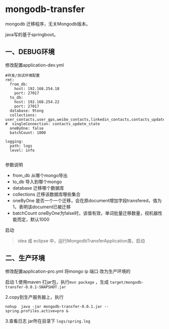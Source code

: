 # mongodb-transfer
mongodb 迁移程序，无关Mongodb版本。

java写的基于springboot。

## 一、DEBUG环境
修改配置application-dev.yml 
```
#开发/测试环境配置
rmt:
  from_db:
    host: 192.168.254.18
    port: 27017
  to_db:
    host: 192.168.254.22
    port: 27017
  database: 9tong
  collections: user_contacts,user_gps,weibo_contacts,linkedin_contacts,contacts_update_state 
#  singleConnection: contacts_update_state
  oneByOne: false
  batchCount: 1000

logging:
  path: logs
  level: info


```

参数说明
  - from_db 从哪个mongo导出
  - to_db 导入到哪个mongo
  - database 迁移哪个数据库
  - collections 迁移该数据库哪些集合
  - oneByOne 是否一个一个迁移，会在原document增加字段transfered，值为1，表明该document已被迁移
  - batchCount oneByOne为false时，该值有效，单词批量迁移数量，视机器性能而定，默认1000

启动
   > idea 或 eclipse 中，运行MongodbTransferApplication类，启动

## 二、生产环境
修改配置application-pro.yml 
将mongo ip 端口 改为生产环境的

启动
1.使用maven 打jar包，执行```mvn package``` ，生成 ```target/mongodb-transfer-0.0.1-SNAPSHOT.jar```

2.copy到生产服务器上，执行

```
nohup  java -jar mongodb-transfer-0.0.1.jar --spring.profiles.active=pro &
```

3.查看日志 jar所在目录下 ```logs/spring.log```